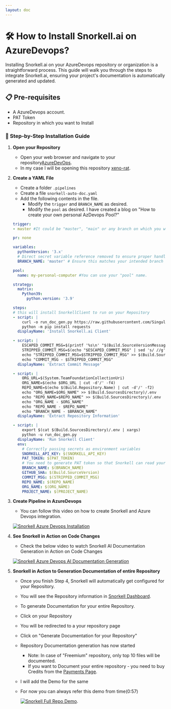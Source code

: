 ```yaml
---
layout: doc
---
```


# 🛠️ How to Install Snorkell.ai on AzureDevops?

Installing Snorkell.ai on your AzureDevops repository or organization is a straightforward process. This guide will walk you through the steps to integrate Snorkell.ai, ensuring your project's documentation is automatically generated and updated.

## 📋 Pre-requisites

- A AzureDevops account.
- PAT Token
- Repository in which you want to Install

### 🧭 Step-by-Step Installation Guide

1. **Open your Repository**
   - Open your web browser and navigate to your repository[AzureDevOps](https://dev.azure.com/).
   - In my case I will be opening this repository [xeno-rat](https://dev.azure.com/Snorkell-ai/_git/xeno-rat).

2. **Create a YAML File**
   - Create a folder `.pipelines`
   - Create a file `snorkell-auto-doc.yaml`
   - Add the following contents in the file.
     - Modify the `trigger` and `BRANCH_NAME` as desired.
     - Modify the `pool` as desired. I have created a blog on "How to create your own personal AzDevops Pool?"
  
    ```yml
    trigger:
    - master #It could be "master", "main" or any branch on which you want to run this pipeline.
    
    pr: none
    
    variables:
      pythonVersion: '3.x'
      # Direct secret variable reference removed to ensure proper handling in the steps
      BRANCH_NAME: 'master' # Ensure this matches your intended branch for documentation generation
    
    pool:
      name: my-personal-computer #You can use your "pool" name. 
    
    strategy:
      matrix:
        Python39:
          python.version: '3.9'
    
    steps:
    # this will install SnorkellClient to run on your Repository
    - script: |
        curl -o run_doc_gen.py https://raw.githubusercontent.com/SingularityX-ai/snorkell-documentation-client/main/src/azure_devops.py?q=3
        python -m pip install requests
      displayName: 'Install Snorkell.ai Client'
    
    - script: |
        ESCAPED_COMMIT_MSG=$(printf '%s\n' "$(Build.SourceVersionMessage)" | jq -R -s -c .)
        STRIPPED_COMMIT_MSG=$(echo "$ESCAPED_COMMIT_MSG" | sed 's/ //g' | sed 's/\\n//g')
        echo "STRIPPED_COMMIT_MSG=$STRIPPED_COMMIT_MSG" >> $(Build.SourcesDirectory)/.env
        echo "COMMIT_MSG - $STRIPPED_COMMIT_MSG"
      displayName: 'Extract Commit Message'
    
    - script: |
        ORG_URL=$(System.TeamFoundationCollectionUri)
        ORG_NAME=$(echo $ORG_URL | cut -d'/' -f4)
        REPO_NAME=$(echo $(Build.Repository.Name) | cut -d'/' -f2)
        echo "ORG_NAME=$ORG_NAME" >> $(Build.SourcesDirectory)/.env
        echo "REPO_NAME=$REPO_NAME" >> $(Build.SourcesDirectory)/.env
        echo "ORG_NAME - $ORG_NAME"
        echo "REPO_NAME - $REPO_NAME"
        echo "BRANCH_NAME - $BRANCH_NAME"
      displayName: 'Extract Repository Information'
    
    - script: |
        export $(cat $(Build.SourcesDirectory)/.env | xargs)
        python -u run_doc_gen.py
      displayName: 'Run Snorkell Client'
      env:
        # Correctly passing secrets as environment variables
        SNORKELL_API_KEY: $(SNORKELL_API_KEY)
        PAT_TOKEN: $(PAT_TOKEN)
        # You need to generate PAT token so that Snorkell can read your code changes and generate documentation.
        BRANCH_NAME: $(BRANCH_NAME)
        GITHUB_SHA: $(Build.SourceVersion)
        COMMIT_MSG: $(STRIPPED_COMMIT_MSG)
        REPO_NAME: $(REPO_NAME)
        ORG_NAME: $(ORG_NAME)
        PROJECT_NAME: $(PROJECT_NAME)
    ```

3. **Create Pipeline in AzureDevops**
   - You can follow this video on how to create Snorkell and Azure Devops integration.
  
    [![Snorkell Azure Devops Installation](https://i.imgur.com/NFsm5RV.png)](https://www.youtube.com/watch?v=iyN4GUW60ag)

4. **See Snorkell in Action on Code Changes**
   - Check the below video to watch Snorkell AI Documentation Generation in Action on Code Changes

   [![Snorkell Azure Devops AI Documentation Generation](https://i.imgur.com/yGwBvSP.png)](https://www.youtube.com/watch?v=3ufN2ooeKT4)

5. **Snorkell in Action to Generation Documentation of entire Repository**
   - Once you finish Step 4, Snorkell will automatically get configured for your Repository.
   - You will see the Repository information in [Snorkell Dashboard](https://dashboard.snorkell.ai/documentation-generator-dashboard).
   - To generate Documentation for your entire Repository.
   - Click on your Repository
   - You will be redirected to a your repository page
   - Click on "Generate Documentation for your Repository"
   - Repository Documentation generation has now started
     - Note: In case of "Freemium" repository, only top 10 files will be documented.
     - If you want to Document your entire repository - you need to buy Credits from the [Payments Page](https://dashboard.snorkell.ai/profile/payments).
   - I will add the Demo for the same
   - For now you can always refer this demo from time(0:57)

      [![Snorkell Full Repo Demo](https://i.imgur.com/4IDR1Mp.png)](https://youtu.be/vpdpxTdco0Q?t=47).